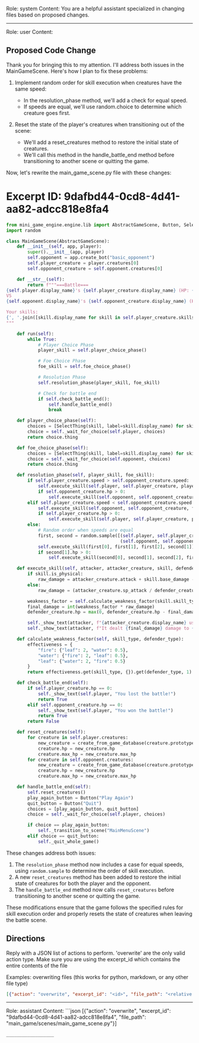 Role: system
Content: You are a helpful assistant specialized in changing files based on proposed changes.
__________________
Role: user
Content: 
## Proposed Code Change
Thank you for bringing this to my attention. I'll address both issues in the MainGameScene. Here's how I plan to fix these problems:

1. Implement random order for skill execution when creatures have the same speed:
   - In the resolution_phase method, we'll add a check for equal speed.
   - If speeds are equal, we'll use random.choice to determine which creature goes first.

2. Reset the state of the player's creatures when transitioning out of the scene:
   - We'll add a reset_creatures method to restore the initial state of creatures.
   - We'll call this method in the handle_battle_end method before transitioning to another scene or quitting the game.

Now, let's rewrite the main_game_scene.py file with these changes:

# Excerpt ID: 9dafbd44-0cd8-4d41-aa82-adcc818e8fa4
```python main_game/scenes/main_game_scene.py
from mini_game_engine.engine.lib import AbstractGameScene, Button, SelectThing, create_from_game_database
import random

class MainGameScene(AbstractGameScene):
    def __init__(self, app, player):
        super().__init__(app, player)
        self.opponent = app.create_bot("basic_opponent")
        self.player_creature = player.creatures[0]
        self.opponent_creature = self.opponent.creatures[0]

    def __str__(self):
        return f"""===Battle===
{self.player.display_name}'s {self.player_creature.display_name} (HP: {self.player_creature.hp}/{self.player_creature.max_hp})
VS
{self.opponent.display_name}'s {self.opponent_creature.display_name} (HP: {self.opponent_creature.hp}/{self.opponent_creature.max_hp})

Your skills:
{', '.join([skill.display_name for skill in self.player_creature.skills])}
"""

    def run(self):
        while True:
            # Player Choice Phase
            player_skill = self.player_choice_phase()

            # Foe Choice Phase
            foe_skill = self.foe_choice_phase()

            # Resolution Phase
            self.resolution_phase(player_skill, foe_skill)

            # Check for battle end
            if self.check_battle_end():
                self.handle_battle_end()
                break

    def player_choice_phase(self):
        choices = [SelectThing(skill, label=skill.display_name) for skill in self.player_creature.skills]
        choice = self._wait_for_choice(self.player, choices)
        return choice.thing

    def foe_choice_phase(self):
        choices = [SelectThing(skill, label=skill.display_name) for skill in self.opponent_creature.skills]
        choice = self._wait_for_choice(self.opponent, choices)
        return choice.thing

    def resolution_phase(self, player_skill, foe_skill):
        if self.player_creature.speed > self.opponent_creature.speed:
            self.execute_skill(self.player, self.player_creature, player_skill, self.opponent_creature)
            if self.opponent_creature.hp > 0:
                self.execute_skill(self.opponent, self.opponent_creature, foe_skill, self.player_creature)
        elif self.player_creature.speed < self.opponent_creature.speed:
            self.execute_skill(self.opponent, self.opponent_creature, foe_skill, self.player_creature)
            if self.player_creature.hp > 0:
                self.execute_skill(self.player, self.player_creature, player_skill, self.opponent_creature)
        else:
            # Random order when speeds are equal
            first, second = random.sample([(self.player, self.player_creature, player_skill),
                                           (self.opponent, self.opponent_creature, foe_skill)], 2)
            self.execute_skill(first[0], first[1], first[2], second[1])
            if second[1].hp > 0:
                self.execute_skill(second[0], second[1], second[2], first[1])

    def execute_skill(self, attacker, attacker_creature, skill, defender_creature):
        if skill.is_physical:
            raw_damage = attacker_creature.attack + skill.base_damage - defender_creature.defense
        else:
            raw_damage = (attacker_creature.sp_attack / defender_creature.sp_defense) * skill.base_damage

        weakness_factor = self.calculate_weakness_factor(skill.skill_type, defender_creature.creature_type)
        final_damage = int(weakness_factor * raw_damage)
        defender_creature.hp = max(0, defender_creature.hp - final_damage)

        self._show_text(attacker, f"{attacker_creature.display_name} used {skill.display_name}!")
        self._show_text(attacker, f"It dealt {final_damage} damage to {defender_creature.display_name}!")

    def calculate_weakness_factor(self, skill_type, defender_type):
        effectiveness = {
            "fire": {"leaf": 2, "water": 0.5},
            "water": {"fire": 2, "leaf": 0.5},
            "leaf": {"water": 2, "fire": 0.5}
        }
        return effectiveness.get(skill_type, {}).get(defender_type, 1)

    def check_battle_end(self):
        if self.player_creature.hp == 0:
            self._show_text(self.player, "You lost the battle!")
            return True
        elif self.opponent_creature.hp == 0:
            self._show_text(self.player, "You won the battle!")
            return True
        return False

    def reset_creatures(self):
        for creature in self.player.creatures:
            new_creature = create_from_game_database(creature.prototype_id, type(creature))
            creature.hp = new_creature.hp
            creature.max_hp = new_creature.max_hp
        for creature in self.opponent.creatures:
            new_creature = create_from_game_database(creature.prototype_id, type(creature))
            creature.hp = new_creature.hp
            creature.max_hp = new_creature.max_hp

    def handle_battle_end(self):
        self.reset_creatures()
        play_again_button = Button("Play Again")
        quit_button = Button("Quit")
        choices = [play_again_button, quit_button]
        choice = self._wait_for_choice(self.player, choices)

        if choice == play_again_button:
            self._transition_to_scene("MainMenuScene")
        elif choice == quit_button:
            self._quit_whole_game()
```

These changes address both issues:

1. The `resolution_phase` method now includes a case for equal speeds, using `random.sample` to determine the order of skill execution.
2. A new `reset_creatures` method has been added to restore the initial state of creatures for both the player and the opponent.
3. The `handle_battle_end` method now calls `reset_creatures` before transitioning to another scene or quitting the game.

These modifications ensure that the game follows the specified rules for skill execution order and properly resets the state of creatures when leaving the battle scene.

## Directions
Reply with a JSON list of actions to perform. 'overwrite' are the only valid action type. 
Make sure you are using the excerpt_id which contains the entire contents of the file

Examples:
overwriting files (this works for python, markdown, or any other file type)
```json output_example1
[{"action": "overwrite", "excerpt_id": "<id>", "file_path": "<relative file path>"}]
```

__________________
Role: assistant
Content: ```json
[{"action": "overwrite", "excerpt_id": "9dafbd44-0cd8-4d41-aa82-adcc818e8fa4", "file_path": "main_game/scenes/main_game_scene.py"}]
```
__________________
